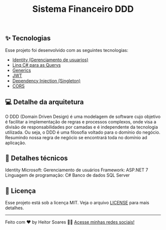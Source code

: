 <h1 align="center">Sistema Financeiro DDD</h1>

<br>

## ✨ Tecnologias

Esse projeto foi desenvolvido com as seguintes tecnologias:

- [Identity (Gerenciamento de usuarios)](https://learn.microsoft.com/pt-br/aspnet/core/security/authentication/identity?view=aspnetcore-7.0&tabs=visual-studio)
- [Linq C# para as Querys](https://learn.microsoft.com/pt-br/dotnet/csharp/programming-guide/concepts/linq/basic-linq-query-operations)
- [Generics](https://learn.microsoft.com/pt-br/dotnet/csharp/fundamentals/types/generics)
- [JWT](https://jwt.io/)
- [Dependency Injection (Singleton)](https://nelson-souza.medium.com/net-core-dependency-injection-1c1900d1bef)
- [CORS](https://developer.mozilla.org/pt-BR/docs/Web/HTTP/CORS)


## 💻 Detalhe da arquitetura

O DDD (Domain Driven Design) é uma modelagem de software cujo objetivo é facilitar a implementação de regras e processos complexos, onde visa a divisão de responsabilidades por camadas e é independente da tecnologia utilizada. Ou seja, o DDD é uma filosofia voltado para o domínio do negócio.
Resumindo nossa regra de negócio se encontrará toda no domínio ad aplicação.


## 🚀 Detalhes técnicos

Identity Microsoft: Gerenciamento de usuários
Framework: ASP.NET 7
Linguagem de programação: C#
Banco de dados SQL Server

## 📄 Licença

Esse projeto está sob a licença MIT. Veja o arquivo [LICENSE](LICENSE.md) para mais detalhes.

---

Feito com ♥ by Heitor Soares 👋🏻 [Acesse minhas redes sociais!](https://www.linkedin.com/in/heitor-alexandre-soares/)
